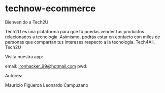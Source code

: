 # technow-ecommerce

Bienvenido a Tech2U

Tech2U es una plataforma para que tú puedas vender tus productos relacionados a tecnología. Asimismo, podrás estar en contacto con miles de personas que compartan tus intereses respecto a la tecnología.
Tech4All, Tech2U

Visita nuestra app:

email: ironhacker_99@hotmail.com
pwd:

Autores:

Mauricio Figueroa
Leonardo Campuzano
